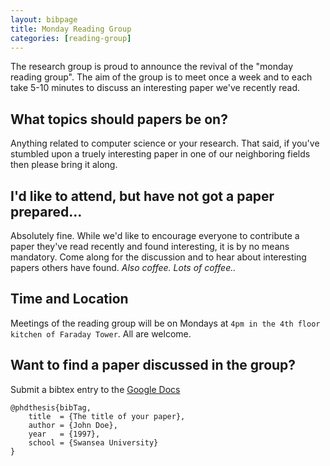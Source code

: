```yaml
---
layout: bibpage
title: Monday Reading Group
categories: [reading-group]
---
```


The research group is proud to announce the revival of the "monday reading group". The aim of the group is to meet once a week and to each take 5-10 minutes to discuss an interesting paper we've recently read. 

## What topics should papers be on?

Anything related to computer science or your research. That said, if you've stumbled upon a truely interesting paper in one of our neighboring fields then please bring it along. 

## I'd like to attend, but have not got a paper prepared...

Absolutely fine. While we'd like to encourage everyone to contribute a paper they've read recently and found interesting, it is by no means mandatory. Come along for the discussion and to hear about interesting papers others have found. *Also coffee. Lots of coffee..*

## Time and Location

Meetings of the reading group will be on Mondays at `4pm in the 4th floor kitchen of Faraday Tower`. All are welcome.

## Want to find a paper discussed in the group? 

Submit a bibtex entry to the [Google Docs](https://docs.google.com/document/d/1Vsq4Ydh7r4erkRaFyBGicZg4aqDIPMtlVV_lM6qmd2k/edit?usp=sharing)

	@phdthesis{bibTag,
		title  = {The title of your paper},
		author = {John Doe},
		year   = {1997},
		school = {Swansea University}
	}
